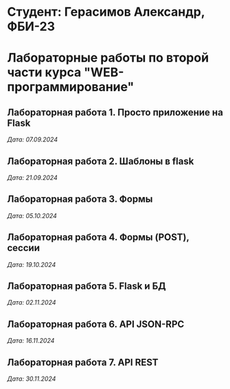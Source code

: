 # Студент: Герасимов Александр, ФБИ-23

# Лабораторные работы по второй части курса "WEB-программирование"

## Лабораторная работа 1. Просто приложение на Flask

*Дата: 07.09.2024*


## Лабораторная работа 2. Шаблоны в flask

*Дата: 21.09.2024*


## Лабораторная работа 3. Формы

*Дата: 05.10.2024*


## Лабораторная работа 4. Формы (POST), сессии

*Дата: 19.10.2024*


## Лабораторная работа 5. Flask и БД

*Дата: 02.11.2024*


## Лабораторная работа 6. API JSON-RPC
*Дата: 16.11.2024*


## Лабораторная работа 7. API REST
*Дата: 30.11.2024*